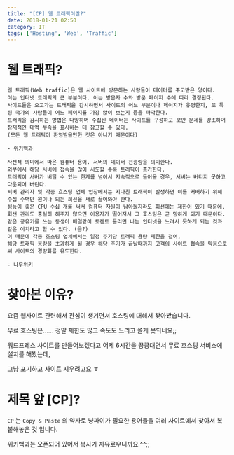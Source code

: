 ```yaml
---
title: "[CP] 웹 트래픽이란?"
date: 2018-01-21 02:50
category: IT
tags: ['Hosting', 'Web', 'Traffic']
---
```


# 웹 트래픽?

```text
웹 트래픽(Web traffic)은 웹 사이트에 방문하는 사람들이 데이터를 주고받은 양이다.
이는 인터넷 트래픽의 큰 부분이다. 이는 방문자 수와 방문 페이지 수에 따라 결정된다.
사이트들은 오고가는 트래픽을 감시하면서 사이트의 어느 부분이나 페이지가 유명한지, 또 특정 국가의 사람들이 어느 페이지를 가장 많이 보는지 등을 파악한다.
트래픽을 감시하는 방법은 다양하며 수집된 데이터는 사이트를 구성하고 보안 문제를 강조하며 잠재적인 대역 부족을 표시하는 데 참고할 수 있다.
(모든 웹 트래픽이 환영받을만한 것은 아니기 때문이다)

- 위키백과
```

```text
사전적 의미에서 따온 컴퓨터 용어. 서버의 데이터 전송량을 의미한다.
외부에서 해당 서버에 접속을 많이 시도할 수록 트래픽이 증가한다.
트래픽이 서버가 버틸 수 있는 한계를 넘어서 지속적으로 들어올 경우, 서버는 버티지 못하고 다운되어 버린다.
서버 관리자 및 각종 호스팅 업체 입장에서는 지나친 트래픽이 발생하면 이를 커버하기 위해 수십 수백만 원이나 되는 회선을 새로 끌어와야 한다.
성능이 좋은 CPU 수십 개를 써서 컴퓨터 자원이 남아돌지라도 회선에는 제한이 있기 때문에,
회선 관리도 충실히 해주지 않으면 이용자가 떨어져서 그 호스팅은 곧 망하게 되기 때문이다.
같은 공유기를 쓰는 동생이 매일같이 토렌트 돌리면 나는 인터넷을 느려서 못하게 되는 것과 같은 이치라고 할 수 있다. (음?)
이 때문에 각종 호스팅 업체에서는 일정 주기당 트래픽 용량 제한을 걸어,
해당 트래픽 용량을 초과하게 될 경우 해당 주기가 끝날때까지 고객의 사이트 접속을 막음으로써 사이트의 경량화를 유도한다.

- 나무위키
```

# 찾아본 이유?

요즘 웹사이트 관련해서 관심이 생기면서 호스팅에 대해서 찾아봤습니다.

무료 호스팅은...... 정말 제한도 많고 속도도 느리고 쓸게 못되네요;;

워드프레스 사이트를 만들어보겠다고 어제 6시간을 끙끙대면서 무료 호스팅 서비스에 설치를 해봤는데,

그냥 포기하고 사이트 지우려고요 ㅎ

# 제목 앞 [CP]?

`CP` 는 `Copy & Paste` 의 약자로 냥파이가 필요한 용어들을 여러 사이트에서 찾아서 복붙해놓은 것 입니다.

위키백과는 오픈되어 있어서 복사가 자유로우니까요 ^^;;
